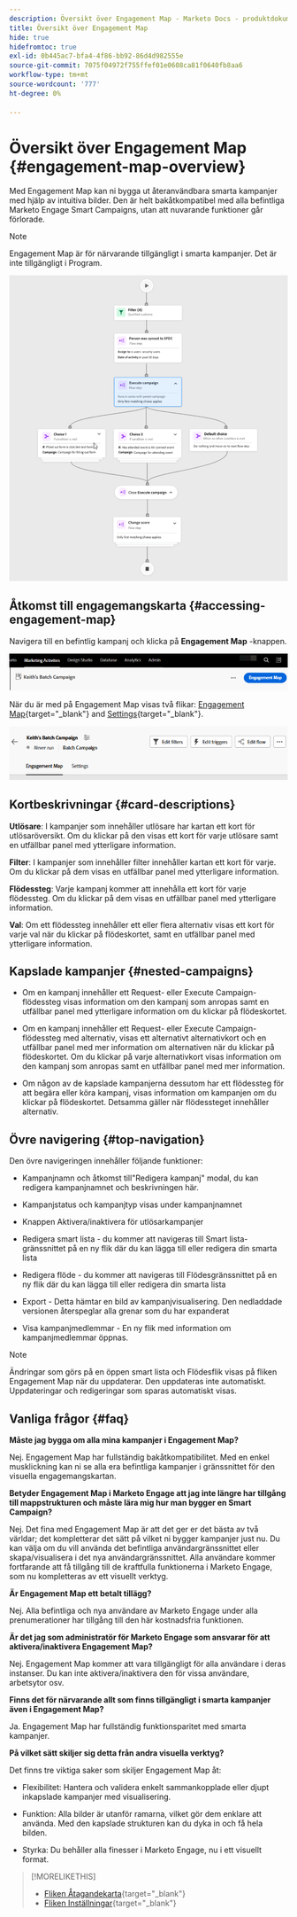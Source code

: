 ```yaml
---
description: Översikt över Engagement Map - Marketo Docs - produktdokumentation
title: Översikt över Engagement Map
hide: true
hidefromtoc: true
exl-id: 0b445ac7-bfa4-4f86-bb92-86d4d982555e
source-git-commit: 7075f04972f755ffef01e0608ca81f0640fb8aa6
workflow-type: tm+mt
source-wordcount: '777'
ht-degree: 0%

---
```


# Översikt över Engagement Map {#engagement-map-overview}

Med Engagement Map kan ni bygga ut återanvändbara smarta kampanjer med hjälp av intuitiva bilder. Den är helt bakåtkompatibel med alla befintliga Marketo Engage Smart Campaigns, utan att nuvarande funktioner går förlorade.

>[!NOTE]
>
>Engagement Map är för närvarande tillgängligt i smarta kampanjer. Det är inte tillgängligt i Program.

![](assets/engagement-map-overview-1.png)

## Åtkomst till engagemangskarta {#accessing-engagement-map}

Navigera till en befintlig kampanj och klicka på **Engagement Map** -knappen.

![](assets/engagement-map-overview-2.png)

När du är med på Engagement Map visas två flikar: [Engagement Map](/help/marketo/product-docs/core-marketo-concepts/engagement-map/engagement-map-tab.md){target="_blank"} and [Settings](/help/marketo/product-docs/core-marketo-concepts/engagement-map/settings-tab.md){target="_blank"}.

![](assets/engagement-map-overview-3.png)

## Kortbeskrivningar {#card-descriptions}

**Utlösare**: I kampanjer som innehåller utlösare har kartan ett kort för utlösaröversikt. Om du klickar på den visas ett kort för varje utlösare samt en utfällbar panel med ytterligare information.

**Filter**: I kampanjer som innehåller filter innehåller kartan ett kort för varje. Om du klickar på dem visas en utfällbar panel med ytterligare information.

**Flödessteg**: Varje kampanj kommer att innehålla ett kort för varje flödessteg. Om du klickar på dem visas en utfällbar panel med ytterligare information.

**Val**: Om ett flödessteg innehåller ett eller flera alternativ visas ett kort för varje val när du klickar på flödeskortet, samt en utfällbar panel med ytterligare information.

## Kapslade kampanjer {#nested-campaigns}

* Om en kampanj innehåller ett Request- eller Execute Campaign-flödessteg visas information om den kampanj som anropas samt en utfällbar panel med ytterligare information om du klickar på flödeskortet.

* Om en kampanj innehåller ett Request- eller Execute Campaign-flödessteg med alternativ, visas ett alternativt alternativkort och en utfällbar panel med mer information om alternativen när du klickar på flödeskortet. Om du klickar på varje alternativkort visas information om den kampanj som anropas samt en utfällbar panel med mer information.

* Om någon av de kapslade kampanjerna dessutom har ett flödessteg för att begära eller köra kampanj, visas information om kampanjen om du klickar på flödeskortet. Detsamma gäller när flödessteget innehåller alternativ.

## Övre navigering {#top-navigation}

Den övre navigeringen innehåller följande funktioner:

* Kampanjnamn och åtkomst till&quot;Redigera kampanj&quot; modal, du kan redigera kampanjnamnet och beskrivningen här.

* Kampanjstatus och kampanjtyp visas under kampanjnamnet

* Knappen Aktivera/inaktivera för utlösarkampanjer

* Redigera smart lista - du kommer att navigeras till Smart lista-gränssnittet på en ny flik där du kan lägga till eller redigera din smarta lista

* Redigera flöde - du kommer att navigeras till Flödesgränssnittet på en ny flik där du kan lägga till eller redigera din smarta lista

* Export - Detta hämtar en bild av kampanjvisualisering. Den nedladdade versionen återspeglar alla grenar som du har expanderat

* Visa kampanjmedlemmar - En ny flik med information om kampanjmedlemmar öppnas.

>[!NOTE]
>
>Ändringar som görs på en öppen smart lista och Flödesflik visas på fliken Engagement Map när du uppdaterar. Den uppdateras inte automatiskt. Uppdateringar och redigeringar som sparas automatiskt visas.

## Vanliga frågor {#faq}

**Måste jag bygga om alla mina kampanjer i Engagement Map?**

Nej. Engagement Map har fullständig bakåtkompatibilitet. Med en enkel musklickning kan ni se alla era befintliga kampanjer i gränssnittet för den visuella engagemangskartan.

**Betyder Engagement Map i Marketo Engage att jag inte längre har tillgång till mappstrukturen och måste lära mig hur man bygger en Smart Campaign?**

Nej. Det fina med Engagement Map är att det ger er det bästa av två världar; det kompletterar det sätt på vilket ni bygger kampanjer just nu. Du kan välja om du vill använda det befintliga användargränssnittet eller skapa/visualisera i det nya användargränssnittet. Alla användare kommer fortfarande att få tillgång till de kraftfulla funktionerna i Marketo Engage, som nu kompletteras av ett visuellt verktyg.

**Är Engagement Map ett betalt tillägg?**

Nej. Alla befintliga och nya användare av Marketo Engage under alla prenumerationer har tillgång till den här kostnadsfria funktionen.

**Är det jag som administratör för Marketo Engage som ansvarar för att aktivera/inaktivera Engagement Map?**

Nej. Engagement Map kommer att vara tillgängligt för alla användare i deras instanser. Du kan inte aktivera/inaktivera den för vissa användare, arbetsytor osv.

**Finns det för närvarande allt som finns tillgängligt i smarta kampanjer även i Engagement Map?**

Ja. Engagement Map har fullständig funktionsparitet med smarta kampanjer.

**På vilket sätt skiljer sig detta från andra visuella verktyg?**

Det finns tre viktiga saker som skiljer Engagement Map åt:

* Flexibilitet: Hantera och validera enkelt sammankopplade eller djupt inkapslade kampanjer med visualisering.

* Funktion: Alla bilder är utanför ramarna, vilket gör dem enklare att använda. Med den kapslade strukturen kan du dyka in och få hela bilden.

* Styrka: Du behåller alla finesser i Marketo Engage, nu i ett visuellt format.

>[!MORELIKETHIS]
>
>* [Fliken Åtagandekarta](/help/marketo/product-docs/core-marketo-concepts/engagement-map/engagement-map-tab.md){target="_blank"}
>* [Fliken Inställningar](/help/marketo/product-docs/core-marketo-concepts/engagement-map/settings-tab.md){target="_blank"}

